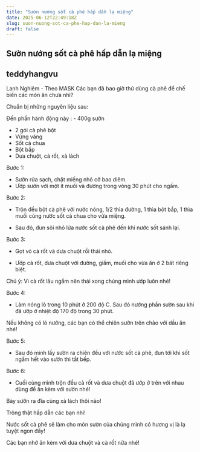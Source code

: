 ```yaml
---
title: "Sườn nướng sốt cà phê hấp dẫn lạ miệng"
date: 2025-06-12T22:49:18Z
slug: suon-nuong-sot-ca-phe-hap-dan-la-mieng
draft: false
---
```


## Sườn nướng sốt cà phê hấp dẫn lạ miệng

## teddyhangvu

Lanh Nghiêm - Theo MASK
Các bạn đã bao giờ thử dùng cà phê để chế biến các món ăn chưa nhỉ?

Chuẩn bị những nguyên liệu sau:



Đến phần hành động này : - 400g sườn
- 2 gói cà phê bột
- Vừng vàng
- Sốt cà chua
- Bột bắp
- Dưa chuột, cà rốt, xà lách


 Bước 1:

- Sườn rửa sạch, chặt miếng nhỏ cỡ bao diêm.
- Ướp sườn với một ít muối và đường trong vòng 30 phút cho ngấm.


 Bước 2:

 - Trộn đều bột cà phê với nước nóng, 1/2 thìa đường, 1 thìa bột bắp, 1 thìa muối cùng nước sốt cà chua cho vừa miệng.

- Sau đó, đun sôi nhỏ lửa nước sốt cà phê đến khi nước sốt sánh lại.


 Bước 3:

- Gọt vỏ cà rốt và dưa chuột rồi thái nhỏ.

- Ướp cà rốt, dưa chuột với đường, giấm, muối cho vừa ăn ở 2 bát riêng biệt.

Chú ý: Vì cà rốt lâu ngấm nên thái xong chúng mình ướp luôn nhé!


 Bước 4:

- Làm nóng lò trong 10 phút ở 200 độ C. Sau đó nướng phần sườn sau khi đã ướp ở nhiệt độ 170 độ trong 30 phút.

Nếu không có lò nướng, các bạn có thể chiên sườn trên chảo với dầu ăn nhé!


 Bước 5:

- Sau đó mình lấy sườn ra chiên đều với nước sốt cà phê, đun tới khi sốt ngấm hết vào sườn thì tắt bếp.

 Bước 6:

- Cuối cùng mình trộn đều cà rốt và dưa chuột đã ướp ở trên với nhau dùng để ăn kèm với sườn nhé!

Bày sườn ra đĩa cùng xà lách thôi nào!



Trông thật hấp dẫn các bạn nhỉ!


Nước sốt cà phê sẽ làm cho món sườn của chúng mình có hương vị là lạ tuyệt ngon đấy!


Các bạn nhớ ăn kèm với dưa chuột và cà rốt nữa nhé!

​